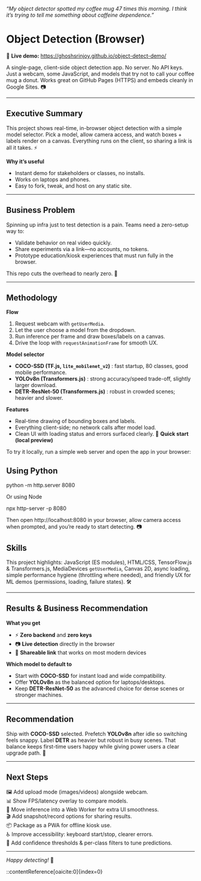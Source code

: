 *“My object detector spotted my coffee mug 47 times this morning. I think it’s trying to tell me something about caffeine dependence.”*

# Object Detection (Browser)

🔗 **Live demo:** https://ghoshsrinjoy.github.io/object-detect-demo/

A single-page, client-side object detection app. No server. No API keys. Just a webcam, some JavaScript, and models that try not to call your coffee mug a donut. Works great on GitHub Pages (HTTPS) and embeds cleanly in Google Sites. 📷

---

## Executive Summary

This project shows real-time, in-browser object detection with a simple model selector. Pick a model, allow camera access, and watch boxes + labels render on a canvas. Everything runs on the client, so sharing a link is all it takes. ⚡

**Why it’s useful**
- Instant demo for stakeholders or classes, no installs.
- Works on laptops and phones.
- Easy to fork, tweak, and host on any static site.

---

## Business Problem

Spinning up infra just to test detection is a pain. Teams need a zero-setup way to:
- Validate behavior on real video quickly.
- Share experiments via a link—no accounts, no tokens.
- Prototype education/kiosk experiences that must run fully in the browser.

This repo cuts the overhead to nearly zero. 🧪

---

## Methodology

**Flow**
1. Request webcam with `getUserMedia`.
2. Let the user choose a model from the dropdown.
3. Run inference per frame and draw boxes/labels on a canvas.
4. Drive the loop with `requestAnimationFrame` for smooth UX.

**Model selector**
- **COCO-SSD (TF.js, `lite_mobilenet_v2`)** : fast startup, 80 classes, good mobile performance.
- **YOLOv8n (Transformers.js)** : strong accuracy/speed trade-off, slightly larger download.
- **DETR-ResNet-50 (Transformers.js)** : robust in crowded scenes; heavier and slower.

**Features**
- Real-time drawing of bounding boxes and labels.
- Everything client-side; no network calls after model load.
- Clean UI with loading status and errors surfaced clearly. 🧭
**Quick start (local preview)**  

To try it locally, run a simple web server and open the app in your browser:  

## Using Python

python -m http.server 8080

Or using Node

npx http-server -p 8080

Then open http://localhost:8080 in your browser, allow camera access when prompted, and you’re ready to start detecting. 📷

## Skills

This project highlights: JavaScript (ES modules), HTML/CSS, TensorFlow.js & Transformers.js, MediaDevices `getUserMedia`, Canvas 2D, async loading, simple performance hygiene (throttling where needed), and friendly UX for ML demos (permissions, loading, failure states). 🛠️

---

## Results & Business Recommendation

**What you get**
- ⚡ **Zero backend** and **zero keys**
- 📷 **Live detection** directly in the browser
- 🔗 **Shareable link** that works on most modern devices

**Which model to default to**
- Start with **COCO-SSD** for instant load and wide compatibility.  
- Offer **YOLOv8n** as the balanced option for laptops/desktops.  
- Keep **DETR-ResNet-50** as the advanced choice for dense scenes or stronger machines.

---

## Recommendation

Ship with **COCO-SSD** selected. Prefetch **YOLOv8n** after idle so switching feels snappy. Label **DETR** as heavier but robust in busy scenes. That balance keeps first-time users happy while giving power users a clear upgrade path. 🎯

---

## Next Steps

🖼️ Add upload mode (images/videos) alongside webcam.  
📊 Show FPS/latency overlay to compare models.  
🧵 Move inference into a Web Worker for extra UI smoothness.  
🎬 Add snapshot/record options for sharing results.  
📦 Package as a PWA for offline kiosk use.  
♿ Improve accessibility: keyboard start/stop, clearer errors.  
🔧 Add confidence thresholds & per-class filters to tune predictions.

---

*Happy detecting!* 🤖


::contentReference[oaicite:0]{index=0}

